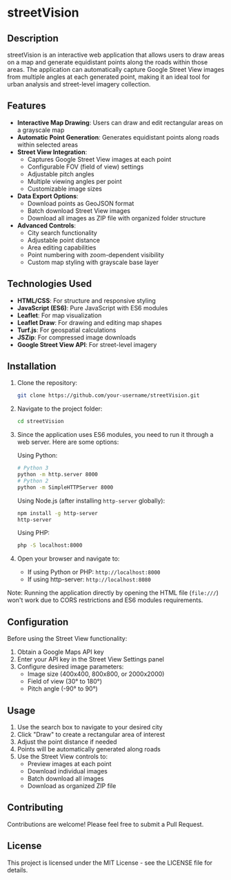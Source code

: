 # streetVision

## Description

streetVision is an interactive web application that allows users to draw areas on a map and generate equidistant points along the roads within those areas. The application can automatically capture Google Street View images from multiple angles at each generated point, making it an ideal tool for urban analysis and street-level imagery collection.

## Features

- **Interactive Map Drawing**: Users can draw and edit rectangular areas on a grayscale map
- **Automatic Point Generation**: Generates equidistant points along roads within selected areas
- **Street View Integration**: 
  - Captures Google Street View images at each point
  - Configurable FOV (field of view) settings
  - Adjustable pitch angles
  - Multiple viewing angles per point
  - Customizable image sizes
- **Data Export Options**:
  - Download points as GeoJSON format
  - Batch download Street View images
  - Download all images as ZIP file with organized folder structure
- **Advanced Controls**:
  - City search functionality
  - Adjustable point distance
  - Area editing capabilities
  - Point numbering with zoom-dependent visibility
  - Custom map styling with grayscale base layer

## Technologies Used

- **HTML/CSS**: For structure and responsive styling
- **JavaScript (ES6)**: Pure JavaScript with ES6 modules
- **Leaflet**: For map visualization
- **Leaflet Draw**: For drawing and editing map shapes
- **Turf.js**: For geospatial calculations
- **JSZip**: For compressed image downloads
- **Google Street View API**: For street-level imagery

## Installation

1. Clone the repository:
   ```bash
   git clone https://github.com/your-username/streetVision.git
   ```
2. Navigate to the project folder:
   ```bash
   cd streetVision
   ```
3. Since the application uses ES6 modules, you need to run it through a web server. Here are some options:

   Using Python:
   ```bash
   # Python 3
   python -m http.server 8000
   # Python 2
   python -m SimpleHTTPServer 8000
   ```

   Using Node.js (after installing `http-server` globally):
   ```bash
   npm install -g http-server
   http-server
   ```

   Using PHP:
   ```bash
   php -S localhost:8000
   ```

4. Open your browser and navigate to:
   - If using Python or PHP: `http://localhost:8000`
   - If using http-server: `http://localhost:8080`

Note: Running the application directly by opening the HTML file (`file:///`) won't work due to CORS restrictions and ES6 modules requirements.

## Configuration

Before using the Street View functionality:

1. Obtain a Google Maps API key
2. Enter your API key in the Street View Settings panel
3. Configure desired image parameters:
   - Image size (400x400, 800x800, or 2000x2000)
   - Field of view (30° to 180°)
   - Pitch angle (-90° to 90°)

## Usage

1. Use the search box to navigate to your desired city
2. Click "Draw" to create a rectangular area of interest
3. Adjust the point distance if needed
4. Points will be automatically generated along roads
5. Use the Street View controls to:
   - Preview images at each point
   - Download individual images
   - Batch download all images
   - Download as organized ZIP file

## Contributing

Contributions are welcome! Please feel free to submit a Pull Request.

## License

This project is licensed under the MIT License - see the LICENSE file for details.

